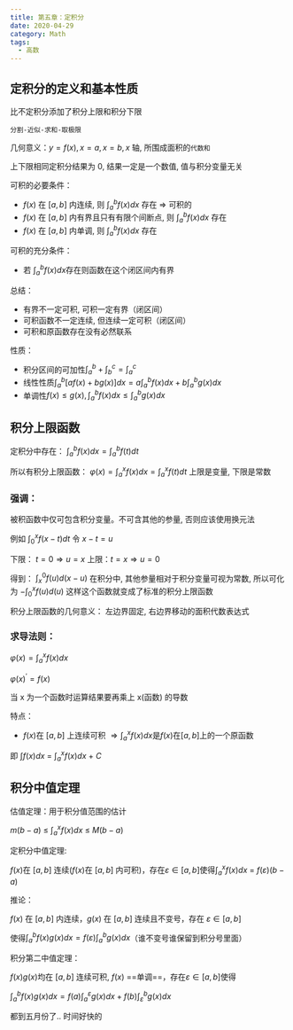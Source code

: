 ```yaml
---
title: 第五章：定积分
date: 2020-04-29
category: Math
tags:
  - 高数
---
```


## 定积分的定义和基本性质

比不定积分添加了积分上限和积分下限

`分割-近似-求和-取极限`

几何意义：$y=f(x),x=a,x=b,x$ 轴, 所围成面积的`代数和`

上下限相同定积分结果为 0, 结果一定是一个数值, 值与积分变量无关

可积的必要条件： 
- $f(x)$ 在 $[a,b]$ 内连续, 则 $\displaystyle \int_a^{b}f(x)dx$ 存在 $\Rightarrow$ 可积的
- $f(x)$ 在 $[a,b]$ 内有界且只有有限个间断点, 则 $\displaystyle \int_a^{b}f(x)dx$ 存在
- $f(x)$ 在 $[a,b]$ 内单调, 则 $\displaystyle \int_a^{b}f(x)dx$ 存在

可积的充分条件：
- 若$\ \displaystyle \int_a^{b}f(x)dx$存在则函数在这个闭区间内有界

总结：
- 有界不一定可积, 可积一定有界（闭区间）
- 可积函数不一定连续, 但连续一定可积（闭区间）
- 可积和原函数存在没有必然联系

性质：
- 积分区间的可加性$\int_a^b+\int _b^c=\int _a^c$
- 线性性质$\int _a^b[af(x)+bg(x)]dx=a\int _a^bf(x)dx+b\int _a^bg(x)dx$
- 单调性$f(x)\leq g(x), \int _a^bf(x)dx\leq \int _a^bg(x)dx$

## 积分上限函数

定积分中存在： $\displaystyle\int _a^bf(x)dx=\int_a^bf(t)dt$


所以有积分上限函数： $\displaystyle\varphi(x)=\int _a^xf(x)dx=\int _a^xf(t)dt$ 上限是变量, 下限是常数

### 强调： 

被积函数中仅可包含积分变量。不可含其他的参量, 否则应该使用换元法

例如 $\displaystyle\int_0^xf(x-t)dt$ 令 $x-t=u$

下限： $t=0\Rightarrow u=x$
上限：$t=x\Rightarrow u=0$

得到： $\displaystyle\int_x^0f(u)d(x-u)$
在积分中, 其他参量相对于积分变量可视为常数, 所以可化为 $\displaystyle-\int_0^xf(u)d(u)$ 
这样这个函数就变成了标准的积分上限函数

积分上限函数的几何意义： 左边界固定, 右边界移动的面积代数表达式

### 求导法则：

$\displaystyle \varphi(x)=\int_a^xf(x)dx$

$\displaystyle \varphi(x)^{'}=f(x)$

当 x 为一个函数时运算结果要再乘上 x(函数) 的导数

特点：
- $f(x)$在 $[a,b]$ 上连续可积 $\displaystyle\Rightarrow \int_a^xf(x)dx$是$f(x)$在$[a,b]$上的一个原函数

即 $\displaystyle\int f(x)dx\ =\ \int_a^xf(x)dx\ +\ C$

## 积分中值定理

估值定理：用于积分值范围的估计

$m(b-a)\ \leq\ \displaystyle\int_a^xf(x)dx\ \leq\ M(b-a)$

定积分中值定理:

$f(x)$在$\ [a,b]$ 连续($f(x)$在$\ [a,b]$ 内可积)，存在$\varepsilon\in [a,b]$使得$\displaystyle \int_a^xf(x)dx\ = \ f(\varepsilon)(b-a)$

推论：

$f(x)$ 在 $[a,b]$ 内连续，$g(x)$ 在 $[a,b]$ 连续且不变号，存在 $\varepsilon\in[a,b]$

使得$\int_a^bf(x)g(x)dx=f(\varepsilon)\int_a^bg(x)dx$（谁不变号谁保留到积分号里面）

积分第二中值定理：

$f(x)g(x)$均在 $[a,b]$ 连续可积, $f(x)$ ==单调==，存在$\varepsilon\in [a,b]$使得

$\displaystyle\int_a^bf(x)g(x)dx=f(a)\int_a^\varepsilon g(x)dx+f(b)\int_\varepsilon^b g(x)dx$

都到五月份了.. 时间好快的
